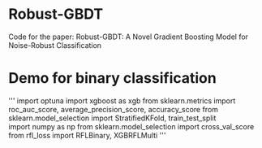 # Robust-GBDT
Code for the paper: Robust-GBDT: A Novel Gradient Boosting Model for Noise-Robust Classification


# Demo for binary classification

'''
import optuna
import xgboost as xgb
from sklearn.metrics import roc_auc_score, average_precision_score, accuracy_score
from sklearn.model_selection import  StratifiedKFold, train_test_split  
import numpy as np
from sklearn.model_selection import cross_val_score
from rfl_loss import RFLBinary, XGBRFLMulti
'''
